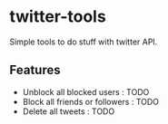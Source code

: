 twitter-tools
=============

Simple tools to do stuff with twitter API.

Features
---------
* Unblock all blocked users : TODO
* Block all friends or followers : TODO
* Delete all tweets : TODO


